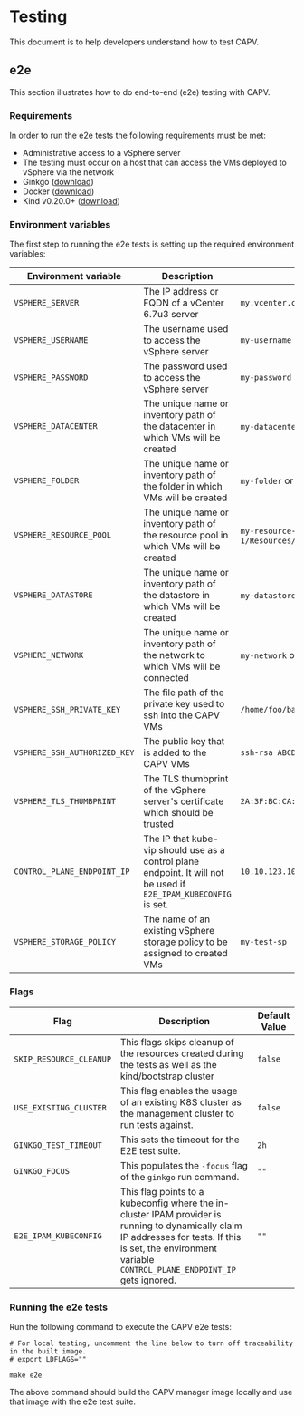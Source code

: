 # Testing

This document is to help developers understand how to test CAPV.

## e2e

This section illustrates how to do end-to-end (e2e) testing with CAPV.

### Requirements

In order to run the e2e tests the following requirements must be met:

* Administrative access to a vSphere server
* The testing must occur on a host that can access the VMs deployed to vSphere via the network
* Ginkgo ([download](https://onsi.github.io/ginkgo/#getting-ginkgo))
* Docker ([download](https://www.docker.com/get-started))
* Kind v0.20.0+ ([download](https://kind.sigs.k8s.io))

### Environment variables

The first step to running the e2e tests is setting up the required environment variables:

| Environment variable         | Description                                                                                                       | Example                                                                          |
|------------------------------|-------------------------------------------------------------------------------------------------------------------|----------------------------------------------------------------------------------|
| `VSPHERE_SERVER`             | The IP address or FQDN of a vCenter 6.7u3 server                                                                  | `my.vcenter.com`                                                                 |
| `VSPHERE_USERNAME`           | The username used to access the vSphere server                                                                    | `my-username`                                                                    |
| `VSPHERE_PASSWORD`           | The password used to access the vSphere server                                                                    | `my-password`                                                                    |
| `VSPHERE_DATACENTER`         | The unique name or inventory path of the datacenter in which VMs will be created                                  | `my-datacenter` or `/my-datacenter`                                              |
| `VSPHERE_FOLDER`             | The unique name or inventory path of the folder in which VMs will be created                                      | `my-folder` or `/my-datacenter/vm/my-folder`                                     |
| `VSPHERE_RESOURCE_POOL`      | The unique name or inventory path of the resource pool in which VMs will be created                               | `my-resource-pool` or `/my-datacenter/host/Cluster-1/Resources/my-resource-pool` |
| `VSPHERE_DATASTORE`          | The unique name or inventory path of the datastore in which VMs will be created                                   | `my-datastore` or `/my-datacenter/datstore/my-datastore`                         |
| `VSPHERE_NETWORK`            | The unique name or inventory path of the network to which VMs will be connected                                   | `my-network` or `/my-datacenter/network/my-network`                              |
| `VSPHERE_SSH_PRIVATE_KEY`    | The file path of the private key used to ssh into the CAPV VMs                                                    | `/home/foo/bar-ssh.key`                                                          |
| `VSPHERE_SSH_AUTHORIZED_KEY` | The public key that is added to the CAPV VMs                                                                      | `ssh-rsa ABCDEF...XYZ=`                                                          |
| `VSPHERE_TLS_THUMBPRINT`     | The TLS thumbprint of the vSphere server's certificate which should be trusted                                    | `2A:3F:BC:CA:C0:96:35:D4:B7:A2:AA:3C:C1:33:D9:D7:BE:EC:31:55`                    |
| `CONTROL_PLANE_ENDPOINT_IP`  | The IP that kube-vip should use as a control plane endpoint. It will not be used if `E2E_IPAM_KUBECONFIG` is set. | `10.10.123.100`                                                                  |
| `VSPHERE_STORAGE_POLICY`     | The name of an existing vSphere storage policy to be assigned to created VMs                                      | `my-test-sp`                                                                     |

### Flags

| Flag                    | Description                                                                                                                                                                                                    | Default Value |
|-------------------------|----------------------------------------------------------------------------------------------------------------------------------------------------------------------------------------------------------------|---------------|
| `SKIP_RESOURCE_CLEANUP` | This flags skips cleanup of the resources created during the tests as well as the kind/bootstrap cluster                                                                                                       | `false`       |
| `USE_EXISTING_CLUSTER`  | This flag enables the usage of an existing K8S cluster as the management cluster to run tests against.                                                                                                         | `false`       |
| `GINKGO_TEST_TIMEOUT`   | This sets the timeout for the E2E test suite.                                                                                                                                                                  | `2h`          |
| `GINKGO_FOCUS`          | This populates the `-focus` flag of the `ginkgo` run command.                                                                                                                                                  | `""`          |
| `E2E_IPAM_KUBECONFIG`   | This flag points to a kubeconfig where the in-cluster IPAM provider is running to dynamically claim IP addresses for tests. If this is set, the environment variable `CONTROL_PLANE_ENDPOINT_IP` gets ignored. | `""`          |

### Running the e2e tests

Run the following command to execute the CAPV e2e tests:

```shell
# For local testing, uncomment the line below to turn off traceability in the built image.
# export LDFLAGS="" 

make e2e
```

The above command should build the CAPV manager image locally and use that image with the e2e test suite.
